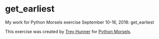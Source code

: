 # get_earliest
My work for Python Morsels exercise September 10-16, 2018: get_earliest

This exercise was created by [Trey Hunner](https://treyhunner.com/) for [Python Morsels](https://try.pythonmorsels.com/).
